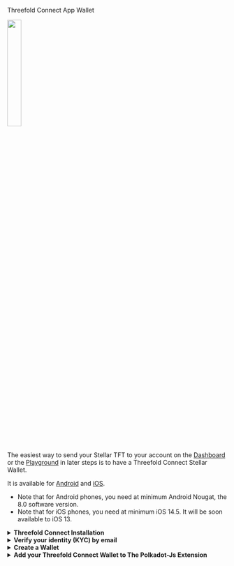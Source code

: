 
 Threefold Connect App Wallet 

<img src="https://github.com/threefoldfoundation/info_threefold_pub/blob/wethreepedia_mik/wiki/wethreepedia/farming/img/farming_wallet_5.png?raw=true"  width="25%" height="25%">

The easiest way to send your Stellar TFT to your account on the [Dashboard](http://dashboard.grid.tf) or the [Playground](https://play.grid.tf) in later steps is to have a Threefold Connect Stellar Wallet. 

It is available for [Android](https://play.google.com/store/apps/details?id=org.jimber.threebotlogin&hl=en&gl=US) and [iOS](https://apps.apple.com/us/app/threefold-connect/id1459845885).

- Note that for Android phones, you need at minimum Android Nougat, the 8.0 software version.
- Note that for iOS phones, you need at minimum iOS 14.5. It will be soon available to iOS 13.

<details>
	<summary><b>Threefold Connect Installation</b></summary>

Either use the links above, or search for the Threefold Connect App on the Apple Store or the Google Play store. Then install and open the app. If you want to leave a 5 star review of the App, no one here will stop you!

<img src="https://github.com/threefoldfoundation/info_threefold_pub/raw/wethreepedia_mik/wiki/wethreepedia/farming/img/farming_tf_wallet_1.png"  width="25%" height="25%">

<img src="https://github.com/threefoldfoundation/info_threefold_pub/raw/wethreepedia_mik/wiki/wethreepedia/farming/img/farming_tf_wallet_2.png"  width="25%" height="25%">

When you try to open the App, if you get an error message such as : "Error in initialization in Flagsmith...", you might need to upgrade your phone to a newer software version (8.0 for Android and 13 for iOS).

Once you are in the application, you will see some introduction pages to help you familiarize with the TF Connect App. You will also be asked to read and accept Threefold's Terms and conditions.

<img src="https://github.com/threefoldfoundation/info_threefold_pub/raw/wethreepedia_mik/wiki/wethreepedia/farming/img/farming_tf_wallet_3.png"  width="25%" height="25%">

<img src="https://github.com/threefoldfoundation/info_threefold_pub/raw/wethreepedia_mik/wiki/wethreepedia/farming/img/farming_tf_wallet_4.png"  width="25%" height="25%">

You will then be asked to either *SIGN UP* or *RECOVER ACCOUNT*. For now, we will show how to sign up. Later in the guide, we will show you how to recover an account.


<img src="https://github.com/threefoldfoundation/info_threefold_pub/raw/wethreepedia_mik/wiki/wethreepedia/farming/img/farming_tf_wallet_5.png"  width="25%" height="25%">

You will then be asked to choose a *Threefold Connect Id*. This ID will be used, as well as the seed phrase, when you want to recover an account. Choose wisely. And do not forget it! Here we will use TFExample, as an example.


<img src="https://github.com/threefoldfoundation/info_threefold_pub/raw/wethreepedia_mik/wiki/wethreepedia/farming/img/farming_tf_wallet_6.png"  width="25%" height="25%">

Next, you need to add a valid email address. This will be used as a broad KYC. You will need to access your email and confirm the validation email from Threefold to use properly the TF Connect App Wallet.


<img src="https://github.com/threefoldfoundation/info_threefold_pub/raw/wethreepedia_mik/wiki/wethreepedia/farming/img/farming_tf_wallet_7.png"  width="25%" height="25%">

Then, the next step is crucial! Make sure no one is around looking at your screen. You will be shown your seed phrase. Keep this in a secure and offline place. You will need the 3bot ID and the seed phrase to recover your account. This seed phrase is of utmost important. Do not lose it nor give it to anyone.


<img src="https://github.com/threefoldfoundation/info_threefold_pub/raw/wethreepedia_mik/wiki/wethreepedia/farming/img/farming_tf_wallet_8.png"  width="25%" height="25%">

Once you've hit Next, you will be asked to write down 3 random words of your seed phrase. This is a necessary step to ensure you have taken the time to write down your seed phrase.


<img src="https://github.com/threefoldfoundation/info_threefold_pub/blob/wethreepedia_mik/wiki/wethreepedia/farming/img/farming_tf_wallet_9.png?raw=true"  width="25%" height="25%">

Then, you'll be asked to confirm your TF 3bot name and the associated email.


<img src="https://github.com/threefoldfoundation/info_threefold_pub/blob/wethreepedia_mik/wiki/wethreepedia/farming/img/farming_tf_wallet_10.png?raw=true"  width="25%" height="25%">

Finally, you will be asked to choose a 4-digit pin. This will be needed to use the Threefold Connect App. If you ever forget this 4-digit pin, you will need to recover your account from your 3bot name and your seed phrase. You will need to confirm the new pin in the next step.


<img src="https://github.com/threefoldfoundation/info_threefold_pub/blob/wethreepedia_mik/wiki/wethreepedia/farming/img/farming_tf_wallet_11.png?raw=true"  width="25%" height="25%">

That's it! You've created your Threefold Connect account. You can press the hamburger menu on the top left to explore the Threefold Connect App.


<img src="https://github.com/threefoldfoundation/info_threefold_pub/blob/wethreepedia_mik/wiki/wethreepedia/farming/img/farming_tf_wallet_12.png?raw=true"  width="25%" height="25%">

In the next step, we will create a Threefold Connect Wallet. You'll see, it's very simple!

</details>


<details>
	<summary><b>Verify your identity (KYC) by email</b></summary>

Once you've created your account, an email will be sent to the email address you've chosen in the account creation process. 

To verify your email, go on your email account and open the email sent by *info@openkyc.live* with the subject *Verify your email address*. 

In this email, click on the link *Verify my email address*. This will lead you to a *login.threefold.me* link. The process should be automatic. Once this is done, you will receive a confirmation on screen, as well as on your phone.

<img src="https://github.com/threefoldfoundation/info_threefold_pub/raw/wethreepedia_mik/wiki/wethreepedia/farming/img/farming_tf_wallet_39.png"  width="25%" height="25%">

<img src="https://github.com/threefoldfoundation/info_threefold_pub/raw/wethreepedia_mik/wiki/wethreepedia/farming/img/farming_tf_wallet_40.png"  width="25%" height="25%">

<img src="https://github.com/threefoldfoundation/info_threefold_pub/raw/wethreepedia_mik/wiki/wethreepedia/farming/img/farming_tf_wallet_41.png"  width="25%" height="25%">

If for some reason, you did not receive the verification email, simply click on *Verify* and another email will be sent.

<img src="https://github.com/threefoldfoundation/info_threefold_pub/raw/wethreepedia_mik/wiki/wethreepedia/farming/img/farming_tf_wallet_42.png"  width="25%" height="25%">

<img src="https://github.com/threefoldfoundation/info_threefold_pub/raw/wethreepedia_mik/wiki/wethreepedia/farming/img/farming_tf_wallet_43.png"  width="25%" height="25%">

# Change email associated with TF account

If you want to change your email, simply click on the *pencil* next to your email and write another email. You will need to redo the KYC verification process.


<img src="https://github.com/threefoldfoundation/info_threefold_pub/raw/wethreepedia_mik/wiki/wethreepedia/farming/img/farming_tf_wallet_44.png"  width="25%" height="25%">

</details>

<details>
	<summary><b>Create a Wallet</b></summary>

To create a wallet, click on the Threefold Connect App menu. This is what you see. Choose *Wallet*.


<img src="https://github.com/threefoldfoundation/info_threefold_pub/raw/wethreepedia_mik/wiki/wethreepedia/farming/img/farming_tf_wallet_13.png"  width="25%" height="25%">

Once you are in the section *Wallet*, click on *Create Initial Wallet*. If it doesn't work the first time, retry some more. If you have trouble creating a wallet, make sure your connection is reliable. You can try a couple of minutes later if it still doesn't work. With a reliable connection, there shouldn't be any problem. Contact TF Support if problems persist.

<img src="https://github.com/threefoldfoundation/info_threefold_pub/raw/wethreepedia_mik/wiki/wethreepedia/farming/img/farming_tf_wallet_14.png"  width="25%" height="25%">

This is what you see when the TF Grid is initializing your wallet.

<img src="https://github.com/threefoldfoundation/info_threefold_pub/raw/wethreepedia_mik/wiki/wethreepedia/farming/img/farming_tf_wallet_15.png"  width="25%" height="25%">

Once your wallet is initialized, you will see *No blanace found for this wallet*. You can click on this button to enter the wallet.


<img src="https://github.com/threefoldfoundation/info_threefold_pub/raw/wethreepedia_mik/wiki/wethreepedia/farming/img/farming_tf_wallet_16.png"  width="25%" height="25%">

Once inside your wallet, this is what you see.


<img src="https://github.com/threefoldfoundation/info_threefold_pub/raw/wethreepedia_mik/wiki/wethreepedia/farming/img/farming_tf_wallet_17.png"  width="25%" height="25%">

We will now see where the Stellar and the TF Chain Addresses and Secrets are to be found. We will also changing the wallet name. To do so, click on the *circled i* at the bottom right of the screen.


<img src="https://github.com/threefoldfoundation/info_threefold_pub/raw/wethreepedia_mik/wiki/wethreepedia/farming/img/farming_tf_wallet_18.png"  width="25%" height="25%">

<img src="https://github.com/threefoldfoundation/info_threefold_pub/raw/wethreepedia_mik/wiki/wethreepedia/farming/img/farming_tf_wallet_19.png"  width="25%" height="25%">

You can choose the name you want for your wallet. Here we use TFWalletExample. Note that you can also use alphanumeric characters.


<img src="https://github.com/threefoldfoundation/info_threefold_pub/raw/wethreepedia_mik/wiki/wethreepedia/farming/img/farming_tf_wallet_20.png"  width="25%" height="25%">

At the top of the section *Wallet*, we can see that the name has changed.


<img src="https://github.com/threefoldfoundation/info_threefold_pub/raw/wethreepedia_mik/wiki/wethreepedia/farming/img/farming_tf_wallet_21.png"  width="25%" height="25%">

Now, if you want to copy your Stellar Address, simply click on the button presented with the green circle. To access the TF Chain address, click on the button presented with the red circle. When your phone has copied the address, the TF App will give show a confirmation message as shown below.


<img src="https://github.com/threefoldfoundation/info_threefold_pub/raw/wethreepedia_mik/wiki/wethreepedia/farming/img/farming_tf_wallet_22.png"  width="25%" height="25%">

In some situations, you will want to access the Stellar and TF Chain secrets. To do so, simply click on the "eye" button of the desired chain, and then copy the secret.


<img src="https://github.com/threefoldfoundation/info_threefold_pub/raw/wethreepedia_mik/wiki/wethreepedia/farming/img/farming_tf_wallet_23.png"  width="25%" height="25%">

</details>

<details>
	<summary><b> Add your Threefold Connect Wallet to The Polkadot-Js Extension</b></summary>

Open the Polkadot-js extension in Google Chrome by clicking on the puzzle icon in the top right corner of the browser and selecting "polkadot-js".

- 1.) In the extension, click on the "+" tab and then select "Import Account From Existing Seed Phrase" 
- 2.) Select "Allow use on any chain" from the list of supported chains.
- 3.) Enter your Stellar mnemonic phrase in the field provided.
- 4.) Click on the "Next" button to import your Stellar account into the Polkadot-js extension.
- 5.) Once the import is complete, you will see your imported Stellar account listed under the "Accounts" tab.
- 6.)To use the imported account for interacting with the Polkadot network, make sure to set it as the active account by clicking on the "eye" button next to the account.

Note: Importing an existing Stellar account into the Polkadot-js extension will not affect the account's balance or transaction history on the Stellar network. It will only allow you to use that account to interact with the Polkadot network.
</details>